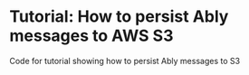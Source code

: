 # Tutorial: How to persist Ably messages to AWS S3

Code for tutorial showing how to persist Ably messages to S3
